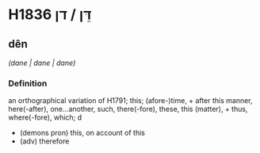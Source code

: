 # H1836 דֵּן / דן

## dên

_(dane | dane | dane)_

### Definition

an orthographical variation of H1791; this; (afore-)time, + after this manner, here(-after), one...another, such, there(-fore), these, this (matter), + thus, where(-fore), which; d

- (demons pron) this, on account of this
- (adv) therefore
